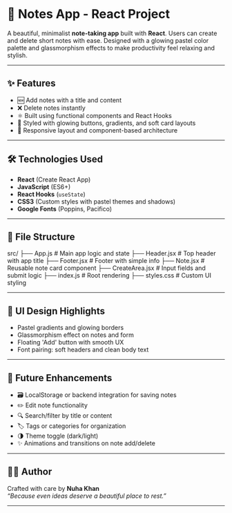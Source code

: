 # 📝 Notes App - React Project

A beautiful, minimalist **note-taking app** built with **React**. Users can create and delete short notes with ease. Designed with a glowing pastel color palette and glassmorphism effects to make productivity feel relaxing and stylish.

---

## ✨ Features

- 🆕 Add notes with a title and content
- ❌ Delete notes instantly
- ⚛️ Built using functional components and React Hooks
- 🎨 Styled with glowing buttons, gradients, and soft card layouts
- 📱 Responsive layout and component-based architecture

---

## 🛠️ Technologies Used

- **React** (Create React App)
- **JavaScript** (ES6+)
- **React Hooks** (`useState`)
- **CSS3** (Custom styles with pastel themes and shadows)
- **Google Fonts** (Poppins, Pacifico)

---

## 📁 File Structure

src/
├── App.js # Main app logic and state
├── Header.jsx # Top header with app title
├── Footer.jsx # Footer with simple info
├── Note.jsx # Reusable note card component
├── CreateArea.jsx # Input fields and submit logic
├── index.js # Root rendering
├── styles.css # Custom UI styling


---

## 🎨 UI Design Highlights

- Pastel gradients and glowing borders
- Glassmorphism effect on notes and form
- Floating 'Add' button with smooth UX
- Font pairing: soft headers and clean body text

---

## 🚀 Future Enhancements

- 🗃️ LocalStorage or backend integration for saving notes
- ✏️ Edit note functionality
- 🔍 Search/filter by title or content
- 🏷️ Tags or categories for organization
- 🌗 Theme toggle (dark/light)
- ✨ Animations and transitions on note add/delete

---

## 👩‍💻 Author

Crafted with care by **Nuha Khan**  
*“Because even ideas deserve a beautiful place to rest.”*

---

